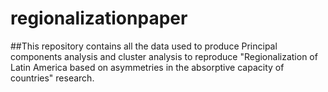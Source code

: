 # regionalizationpaper

##This repository contains all the data used to produce Principal components analysis and cluster analysis to reproduce "Regionalization of Latin America based on asymmetries in the absorptive capacity of countries" research.
